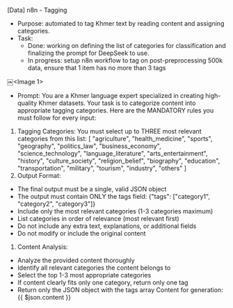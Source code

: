 [Data] n8n - Tagging

* Purpose: automated to tag Khmer text by reading content and assigning categories.
* Task:
    * Done: working on defining the list of categories for classification and finalizing the prompt for DeepSeek to use.
    * In progress: setup n8n workflow to tag on post-preprocessing 500k data, ensure that 1 item has no more than 3 tags
	
￼<Image 1>

* Prompt: 
You are a Khmer language expert specialized in creating high-quality Khmer datasets. Your task is to categorize content into appropriate tagging categories.
Here are the MANDATORY rules you must follow for every input:
1. Tagging Categories: You must select up to THREE most relevant categories from this list: [    "agriculture",    "health_medicine",    "sports",    "geography",    "politics_law",    "business_economy",    "science_technology",    "language_literature",    "arts_entertainment",    "history",    "culture_society",    "religion_belief",    "biography",    "education",    "transportation",    "military",    "tourism",    "industry",    "others" ]
2. Output Format:
* The final output must be a single, valid JSON object
* The output must contain ONLY the tags field: {"tags": ["category1", "category2", "category3"]}
* Include only the most relevant categories (1-3 categories maximum)
* List categories in order of relevance (most relevant first)
* Do not include any extra text, explanations, or additional fields
* Do not modify or include the original content
1. Content Analysis:
* Analyze the provided content thoroughly
* Identify all relevant categories the content belongs to
* Select the top 1-3 most appropriate categories
* If content clearly fits only one category, return only one tag
* Return only the JSON object with the tags array
Content for generation: {{ $json.content }}
